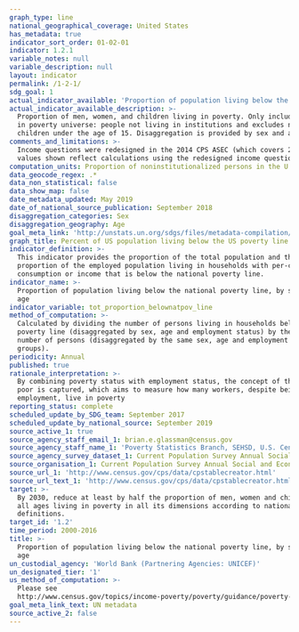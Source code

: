 ```yaml
---
graph_type: line
national_geographical_coverage: United States
has_metadata: true
indicator_sort_order: 01-02-01
indicator: 1.2.1
variable_notes: null
variable_description: null
layout: indicator
permalink: /1-2-1/
sdg_goal: 1
actual_indicator_available: 'Proportion of population living below the US poverty line. '
actual_indicator_available_description: >-
  Proportion of men, women, and children living in poverty. Only includes people
  in poverty universe: people not living in institutions and excludes nonrelated
  children under the age of 15. Disaggregation is provided by sex and age.
comments_and_limitations: >-
  Income questions were redesigned in the 2014 CPS ASEC (which covers 2013). The
  values shown reflect calculations using the redesigned income questions.
computation_units: Proportion of noninstitutionalized persons in the U.S.
data_geocode_regex: .*
data_non_statistical: false
data_show_map: false
date_metadata_updated: May 2019
date_of_national_source_publication: September 2018
disaggregation_categories: Sex
disaggregation_geography: Age
goal_meta_link: 'http://unstats.un.org/sdgs/files/metadata-compilation/Metadata-Goal-1.pdf'
graph_title: Percent of US population living below the US poverty line
indicator_definition: >-
  This indicator provides the proportion of the total population and the
  proportion of the employed population living in households with per-capita
  consumption or income that is below the national poverty line.
indicator_name: >-
  Proportion of population living below the national poverty line, by sex and
  age
indicator_variable: tot_proportion_belownatpov_line
method_of_computation: >-
  Calculated by dividing the number of persons living in households below the
  poverty line (disaggregated by sex, age and employment status) by the total
  number of persons (disaggregated by the same sex, age and employment status
  groups).
periodicity: Annual
published: true
rationale_interpretation: >-
  By combining poverty status with employment status, the concept of the working
  poor is captured, which aims to measure how many workers, despite being in
  employment, live in poverty
reporting_status: complete
scheduled_update_by_SDG_team: September 2017
scheduled_update_by_national_source: September 2019
source_active_1: true
source_agency_staff_email_1: brian.e.glassman@census.gov
source_agency_staff_name_1: 'Poverty Statistics Branch, SEHSD, U.S. Census Bureau'
source_agency_survey_dataset_1: Current Population Survey Annual Social and Economic Supplement
source_organisation_1: Current Population Survey Annual Social and Economic Supplement
source_url_1: 'http://www.census.gov/cps/data/cpstablecreator.html'
source_url_text_1: 'http://www.census.gov/cps/data/cpstablecreator.html'
target: >-
  By 2030, reduce at least by half the proportion of men, women and children of
  all ages living in poverty in all its dimensions according to national
  definitions.
target_id: '1.2'
time_period: 2000-2016
title: >-
  Proportion of population living below the national poverty line, by sex and
  age
un_custodial_agency: 'World Bank (Partnering Agencies: UNICEF)'
un_designated_tier: '1'
us_method_of_computation: >-
  Please see
  http://www.census.gov/topics/income-poverty/poverty/guidance/poverty-measures.html.
goal_meta_link_text: UN metadata
source_active_2: false
---
```

